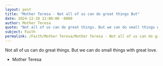 ```yaml
---
layout: post
title: "Mother Teresa - Not all of us can do great things But"
date: 2024-12-28 12:00:00 -0000
author: Mother Teresa
quote: "Not all of us can do great things. But we can do small things with great love."
subject: Faith
permalink: /Faith/Mother Teresa/Mother Teresa - Not all of us can do great things But
---
```


Not all of us can do great things. But we can do small things with great love.

- Mother Teresa
